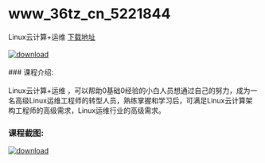 # www_36tz_cn_5221844
Linux云计算+运维
[下载地址](http://www.36tz.cn/article/5221844 "下载地址")
<br/></br>[![download](http://36tz.cn/muke_img/2021_11_1-86-300x184.png "下载地址")](http://www.36tz.cn/article/5221844 "下载地址")
<br/></br>### 课程介绍:<br/></br>Linux云计算+运维 ，可以帮助0基础0经验的小白人员想通过自己的努力，成为一名高级Linux运维工程师的转型人员，熟练掌握和学习后，可满足Linux云计算架构工程师的高级需求，Linux运维行业的高级需求。

### 课程截图:
[![download](http://36tz.cn/muke_img/2021_11_2-47.png "下载地址")](http://www.36tz.cn/article/5221844 "下载地址")
